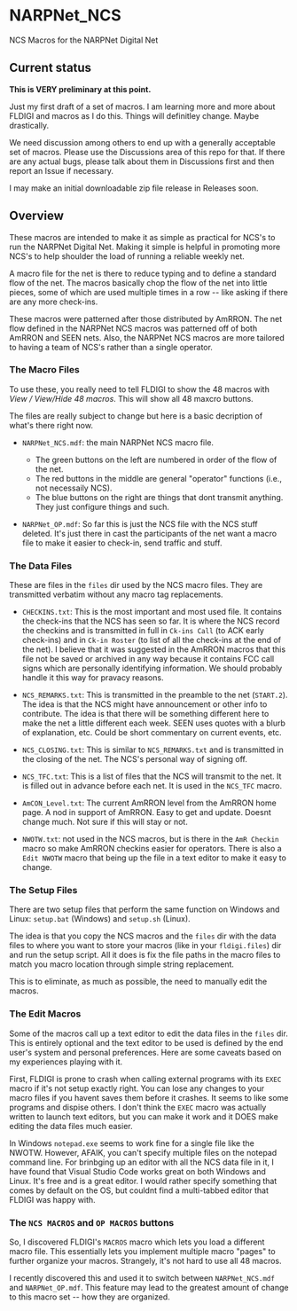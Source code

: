 # NARPNet_NCS

NCS Macros for the NARPNet Digital Net


## Current status

**This is VERY preliminary at this point.**  

Just my first draft of a set of macros.  I am learning more and more about
FLDIGI and macros as I do this.  Things will definitley change.  Maybe 
drastically.

We need discussion among others to end up with a generally acceptable set of
macros.  Please use the Discussions area of this repo for that.  If there are
any actual bugs, please talk about them in Discussions first and then report an
Issue if necessary.

I may make an initial downloadable zip file release in Releases soon.


## Overview

These macros are intended to make it as simple as practical for NCS's to run
the NARPNet Digital Net.  Making it simple is helpful in promoting more NCS's
to help shoulder the load of running a reliable weekly net.

A macro file for the net is there to reduce typing and to define a standard flow
of the net.  The macros basically chop the flow of the net into little pieces,
some of which are used multiple times in a row -- like asking if there are any 
more check-ins.

These macros were patterned after those distributed by AmRRON.  The net flow
defined in the NARPNet NCS macros was patterned off of both AmRRON and SEEN
nets.  Also, the NARPNet NCS macros are more tailored to having a team of 
NCS's rather than a single operator.


### The Macro Files

To use these, you really need to tell FLDIGI to show the 48 macros with 
*View / View/Hide 48 macros*.  This will show all 48 maxcro buttons.

The files are really subject to change but here is a basic decription of
what's there right now.

* `NARPNet_NCS.mdf`: the main NARPNet NCS macro file.  
  * The green buttons on the left are numbered in order of the flow of the net.  
  * The red buttons in the middle are general "operator" functions (i.e., not 
  necessaily NCS).  
  * The blue buttons on the right are things that dont transmit anything.  They
  just configure things and such.

* `NARPNet_OP.mdf`: So far this is just the NCS file with the NCS stuff 
deleted.  It's just there in cast the participants of the net want a macro
file to make it easier to check-in, send traffic and stuff.

### The Data Files

These are files in the `files` dir used by the NCS macro files.  They are 
transmitted verbatim without any macro tag replacements.

* `CHECKINS.txt`: This is the most important and most used file.  It contains 
the check-ins that the NCS has seen so far.  It is where the NCS record the
checkins and is transmitted in full in `Ck-ins Call` (to ACK early check-ins) 
and in `Ck-in Roster` (to list of all the check-ins at the end of the net). I
believe that it was suggested in the AmRRON macros that this file not be saved
or archived in any way because it contains FCC call signs which are personally
identifying information.  We should probably handle it this way for pravacy 
reasons.

* `NCS_REMARKS.txt`: This is transmitted in the preamble to the net (`START.2`).
The idea is that the NCS might have announcement or other info to contribute.
The idea is that there will be something different here to make the net a little
different each week.  SEEN uses quotes with a blurb of explanation, etc.  Could
be short commentary on current events, etc.

* `NCS_CLOSING.txt`: This is similar to `NCS_REMARKS.txt` and is transmitted in 
the closing of the net.  The NCS's personal way of signing off.

* `NCS_TFC.txt`: This is a list of files that the NCS will transmit to the net.
It is filled out in advance before each net.  It is used in the `NCS_TFC` macro.

* `AmCON_Level.txt`: The current AmRRON level from the AmRRON home page.  A nod
in support of AmRRON.  Easy to get and update.  Doesnt change much.  Not sure
if this will stay or not.

* `NWOTW.txt`: not used in the NCS macros, but is there in the `AmR Checkin`
macro so make AmRRON checkins easier for operators.  There is also a 
`Edit NWOTW` macro that being up the file in a text editor to make it easy
to change.

### The Setup Files

There are two setup files that perform the same function on Windows and Linux:
`setup.bat` (Windows) and `setup.sh` (Linux).

The idea is that you copy the NCS macros and the `files` dir with the data files
to where you want to store your macros (like in your `fldigi.files`) dir and 
run the setup script.  All it does is fix the file paths in the macro files to 
match you macro location through simple string replacement.  

This is to eliminate, as much as possible, the need to manually edit the macros.

### The Edit Macros

Some of the macros call up a text editor to edit the data files in the `files` 
dir.  This is entirely optional and the text editor to be used is defined by
the end user's system and personal preferences.  Here are some caveats based on 
my experiences playing with it.

First, FLDIGI is prone to crash when calling external programs with its `EXEC`
macro if it's not setup exactly right.  You can lose any changes to your
macro files if you havent saves them before it crashes.  It seems to like some
programs and dispise others.  I don't think the `EXEC` macro was actually 
written to launch text editors, but you can make it work and it DOES make 
editing the data files much easier.

In Windows `notepad.exe` seems to work fine for a single file like the NWOTW.
However, AFAIK, you can't specify multiple files on the notepad command line.
For brinbging up an editor with all the NCS data file in it, I have found that
Visual Studio Code works great on both Windows and Linux.  It's free and is a
great editor.  I would rather specify something that comes by default on the OS,
but couldnt find a multi-tabbed editor that FLDIGI was happy with.

### The `NCS MACROS` and `OP MACROS` buttons

So, I discovered FLDIGI's `MACROS` macro which lets you load a different macro
file.  This essentially lets you implement multiple macro "pages" to further
organize your macros.  Strangely, it's not hard to use all 48 macros.

I recently discovered this and used it to switch between `NARPNet_NCS.mdf` and 
`NARPNet_OP.mdf`.  This feature may lead to the greatest amount of change to 
this macro set -- how they are organized.

